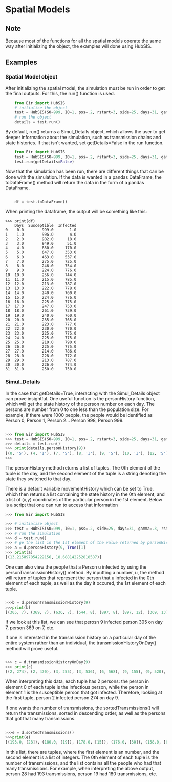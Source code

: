 # Spatial Models

## Note
Because most of the functions for all the spatial models operate the same way after initializing the object, the examples will done using HubSIS. 

## Examples

### Spatial Model object
After initializing the spatial model, the simulation must be run in order to get the final outputs. For this, the run() function is used.

```python
    from Eir import HubSIS
    # initialize the object
    test = HubSIS(S0=999, I0=1, pss=.2, rstart=3, side=25, days=31, gamma=.3)
    # run the object
    details = test.run()
```

By default, run() returns a Simul_Details object, which allows the user to get deeper information about the simulation, such as transmission chains and state histories. If that isn't wanted, set getDetails=False in the run function.

```python
    from Eir import HubSIS
    test = HubSIS(S0=999, I0=1, pss=.2, rstart=3, side=25, days=31, gamma=.3)
    test.run(getDetails=False)
```

Now that the simulation has been run, there are different things that can be done with the simulation. If the data is wanted in a pandas DataFrame, the toDataFrame() method will return the data in the form of a pandas DataFrame.

```python 

    df = test.toDataFrame()
```

When printing the dataframe, the output will be something like this:

```shell
>>> print(df)
    Days  Susceptible  Infected
0    0.0        999.0       1.0
1    1.0        996.0       4.0
2    2.0        982.0      18.0
3    3.0        949.0      51.0
4    4.0        830.0     170.0
5    5.0        647.0     353.0
6    6.0        463.0     537.0
7    7.0        275.0     725.0
8    8.0        246.0     754.0
9    9.0        224.0     776.0
10  10.0        256.0     744.0
11  11.0        215.0     785.0
12  12.0        213.0     787.0
13  13.0        222.0     778.0
14  14.0        240.0     760.0
15  15.0        224.0     776.0
16  16.0        225.0     775.0
17  17.0        247.0     753.0
18  18.0        261.0     739.0
19  19.0        240.0     760.0
20  20.0        235.0     765.0
21  21.0        223.0     777.0
22  22.0        230.0     770.0
23  23.0        225.0     775.0
24  24.0        225.0     775.0
25  25.0        210.0     790.0
26  26.0        225.0     775.0
27  27.0        214.0     786.0
28  28.0        228.0     772.0
29  29.0        213.0     787.0
30  30.0        226.0     774.0
31  31.0        250.0     750.0

```

### Simul_Details

In the case that getDetails=True, interacting with the Simul_Details object can prove insightful. One useful function is the personHistory function, which will get the state history of the person number on each day. The persons are number from 0 to one less than the population size. For example, if there were 1000 people, the people would be identified as Person 0, Person 1, Person 2... Person 998, Person 999. 

```python

>>> from Eir import HubSIS
>>> test = HubSIS(S0=999, I0=1, pss=.2, rstart=3, side=25, days=31, gamma=.3)
>>> details = test.run()
>>> print(details.personHistory(9))
[(0, 'S'), (4, 'I'), (7, 'S'), (8, 'I'), (9, 'S'), (10, 'I'), (12, 'S'), (13, 'I'), (18, 'S'), (19, 'I'), (21, 'S'), (22, 'I'), (23, 'S'), (24, 'I'), (25, 'S'), (26, 'I'), (27, 'S'), (28, 'I'), (29, 'S'), (30, 'I'), (31, 'S')]
>>> 

```
The personHistory method returns a list of tuples. The 0th element of the tuple is the day, and the second element of the tuple is a string denoting the state they switched to that day. 

There is a default variable movementHistory which can be set to True, which then returns a list containing the state history in the 0th element, and a list of (x,y) coordinates of the particular person in the 1st element. Below is a script that one can run to access that information

```python
>>> from Eir import HubSIS

>>> # initialize object
>>> test = HubSIS(S0=999, I0=1, pss=.2, side=25, days=31, gamma=.3, rstart=3)
>>> # run the simulation
>>> d = test.run()
>>> # ge the list in the 1st element of the value returned by personHistory
>>> a = d.personHistory(9, True)[1]
>>> print(a)
[(13.215897854222156, 18.688142252818587)]
```

One can also view the people that a Person u infected by using the personTransmissionHistory() method. By inputting a number, u, the method will return of tuples that represent the person that u infected in the 0th element of each tuple, as well as the day it occured, the 1st element of each tuple.

```python 

>>>b = d.personTransmissionHistory(9)
>>>print(b)
[(305, 7), (369, 7), (636, 7), (544, 8), (897, 8), (897, 12), (369, 13), (636, 15), (897, 15), (82, 16), (224, 16), (169, 17), (11, 18), (408, 19), (564, 22), (224, 24), (95, 26), (601, 27), (636, 27), (957, 27), (95, 28), (601, 29), (957, 30)]
```
If we look at this list, we can see that perosn 9 infected person 305 on day 7, person 369 on 7, etc.

If one is interested in the transmission history on a particular day of the entire system rather than an individual, the transmissionHistoryOnDay() method will prove useful. 

```python

>>> c = d.transmissionHistoryOnDay(9)
>>> print(c)
[(2, 274), (2, 470), (3, 255), (3, 536), (6, 568), (9, 155), (9, 520), (9, 528), (9, 535), (9, 588), (9, 648), (9, 997), (10, 194), (10, 260), (10, 943), (11, 347), (11, 421), (11, 644), (11, 650), (11, 985), (13, 387), (14, 1), (16, 267), (16, 298), (16, 610), (16, 899), (17, 8), (17, 174), (17, 186), (17, 191), (17, 195), (17, 512), (17, 530), (17, 573), (17, 661), (17, 729), (17, 861), (19, 557), (19, 915), (21, 958), (21, 983), (22, 643), (22, 698), (23, 18), (23, 60), (23, 83), (23, 137), (23, 673), (24, 342), (24, 442), (24, 612), (24, 718), (24, 773), (24, 809), (24, 816), (24, 857), (24, 863), (25, 7), (25, 140), (25, 345), (26, 203), (26, 844), (27, 821), (28, 89), (28, 178), (28, 538), (28, 575), (30, 497), (30, 609), (31, 111), (31, 166), (31, 376), (31, 814), (33, 653), (33, 741), (35, 756), (35, 895), (36, 426), (36, 508), (37, 122), (37, 128), (37, 169), (37, 196), (37, 304), (37, 965), (38, 364), (38, 772), (39, 822), (39, 930), (40, 201), (40, 606), (40, 611), (40, 807), (40, 840), (40, 992), (41, 386), (41, 790), (42, 443), (42, 923), (43, 391), (44, 129), (44, 764), (49, 542), (50, 56), (50, 124), (50, 135), (50, 216), (50, 268), (50, 486), (50, 724), (50, 738), (52, 71), (52, 305), (52, 554), (54, 45), (54, 357), (54, 371), (54, 377), (54, 655), (54, 910), (55, 394), (58, 626), (58, 675), (58, 734), (58, 869), (62, 330), (62, 980), (66, 205), (66, 973), (68, 412), (68, 441), (70, 549), (72, 107), (72, 296), (72, 502), (72, 815), (72, 927), (73, 988), (74, 663), (77, 707), (80, 34), (80, 113), (80, 900), (81, 161), (81, 189), (88, 0), (90, 665), (90, 744), (92, 158), (92, 995), (93, 117), (93, 192), (93, 352), (93, 550), (93, 692), (93, 702), (95, 320), (96, 258), (100, 200), (100, 471), (100, 926), (108, 289), (108, 479), (112, 901), (118, 168), (118, 343), (118, 960), (119, 338), (119, 545), (131, 299), (133, 327), (136, 546), (143, 847), (144, 605), (144, 703), (146, 220), (147, 736), (152, 820), (154, 595), (160, 4), (162, 722), (173, 465), (177, 395), (177, 630), (179, 921), (180, 358), (202, 775), (206, 831), (210, 416), (210, 419), (211, 526), (222, 404), (224, 491), (225, 244), (228, 614), (229, 642), (237, 681), (240, 427), (246, 506), (249, 931), (265, 689), (270, 451), (281, 667), (282, 253), (292, 105), (292, 577), (324, 582), (331, 523), (399, 695), (462, 193), (507, 714), (566, 308), (651, 151)]
```

When interpreting this data, each tuple has 2 persons: the person in element 0 of each tuple is the infectious person, while the person in element 1 is the susceptible person that got infected. Therefore, looking at the first tuple, person 2 infected person 274 on day 9.

If one wants the number of transmissions, the sortedTransmissions() will return the transmissions, sorted in descending order, as well as the persons that got that many transmissions.

```python

>>>e = d.sortedTransmissions()
>>>print(e)
[(193.0, [28]), (180.0, [19]), (178.0, [15]), (176.0, [30]), (158.0, [65]), (154.0, [41]), (152.0, [6, 58]), (136.0, [43]), (129.0, [79]), (116.0, [56]), (103.0, [158]), (100.0, [53, 70]), (95.0, [69]), (94.0, [39]), (86.0, [102, 127]), (81.0, [109]), (77.0, [61]), (76.0, [131]), (67.0, [90]), (66.0, [148]), (57.0, [145]), (55.0, [83]), (53.0, [71]), (50.0, [17]), (49.0, [163]), (48.0, [27]), (47.0, [184, 185]), (46.0, [40, 161]), (45.0, [48]), (44.0, [8, 129, 142]), (43.0, [218]), (42.0, [0, 1]), (41.0, [110, 169]), (40.0, [7, 18]), (39.0, [2]), (38.0, [13]), (37.0, [3, 187]), (36.0, [16]), (35.0, [162]), (34.0, [10, 202]), (33.0, [20]), (32.0, [95]), (31.0, [29, 101]), (30.0, [11, 25, 213]), (29.0, [9, 23, 166]), (28.0, [103, 155, 172]), (27.0, [52]), (26.0, [4]), (25.0, [80, 87]), (24.0, [59, 159]), (23.0, [5, 32, 55, 126]), (22.0, [34, 188, 211, 251, 296]), (21.0, [21, 66, 96, 100, 235]), (20.0, [31, 37, 51, 147, 234]), (19.0, [36, 46, 119, 186, 203]), (18.0, [26, 47, 50, 60, 72, 82]), (17.0, [63, 84, 86, 89, 111, 264, 299]), (16.0, [12, 14, 22, 42, 45, 74, 106, 201, 317, 436]), (15.0, [49, 73, 75, 122, 140, 284, 314, 607]), (14.0, [62, 64, 85, 250, 339]), (13.0, [76, 91, 123, 133, 365]), (12.0, [38, 67, 77, 99, 116, 236, 287, 355, 721, 964]), (11.0, [35, 78, 107, 136, 154, 200, 239, 276, 305, 361]), (10.0, [54, 68, 94, 97, 112, 115, 121, 138, 167, 171, 196, 999]), (9.0, [57, 92, 104, 149, 156, 206, 219, 246, 315, 864]), (8.0, [88, 125, 130, 151, 152, 194, 277, 301, 348, 354, 378, 572]), (7.0, [24, 81, 93, 98, 117, 124, 128, 139, 141, 227, 295, 446]), (6.0, [113, 134, 137, 192, 238, 268, 379, 421, 430, 640, 658, 715, 811]), (5.0, [44, 191, 247, 254, 313, 328, 334, 343, 395, 404, 522, 605, 678, 966]), (4.0, [153, 157, 164, 165, 175, 181, 182, 190, 198, 199, 208, 220, 223, 245, 252, 258, 288, 345, 359, 370, 384, 429, 454, 488, 489, 490, 610, 871]), (3.0, [33, 105, 108, 135, 143, 144, 150, 168, 173, 176, 177, 180, 195, 226, 232, 265, 304, 306, 332, 337, 352, 362, 371, 381, 385, 387, 390, 394, 464, 483, 517, 533, 534, 697, 837, 939, 954]), (2.0, [118, 132, 178, 179, 183, 204, 207, 209, 210, 212, 224, 230, 237, 241, 242, 274, 278, 297, 318, 319, 325, 327, 335, 342, 363, 366, 374, 402, 411, 412, 413, 449, 450, 452, 461, 479, 492, 495, 501, 512, 514, 540, 547, 571, 582, 598, 600, 602, 604, 616, 619, 686, 691, 718, 809, 823, 835, 838, 842, 899, 916, 946]), (1.0, [114, 160, 189, 205, 222, 225, 231, 233, 240, 243, 244, 253, 256, 257, 259, 260, 263, 267, 271, 280, 281, 282, 285, 286, 290, 298, 308, 309, 311, 322, 329, 346, 347, 349, 351, 353, 373, 388, 391, 393, 409, 418, 420, 426, 428, 431, 432, 440, 447, 451, 455, 475, 476, 477, 482, 485, 493, 498, 500, 504, 511, 515, 519, 548, 554, 559, 562, 564, 568, 570, 576, 577, 581, 583, 584, 587, 593, 603, 629, 630, 643, 655, 662, 664, 675, 676, 684, 696, 704, 705, 710, 728, 754, 804, 819, 865, 880, 891, 913, 925, 931, 958, 961, 968]), (0.0, [120, 146, 170, 174, 193, 197, 214, 215, 216, 217, 221, 228, 229, 248, 249, 255, 261, 262, 266, 269, 270, 272, 273, 275, 279, 283, 289, 291, 292, 293, 294, 300, 302, 303, 307, 310, 312, 316, 320, 321, 323, 324, 326, 330, 331, 333, 336, 338, 340, 341, 344, 350, 356, 357, 358, 360, 364, 367, 368, 369, 372, 375, 376, 377, 380, 382, 383, 386, 389, 392, 396, 397, 398, 399, 400, 401, 403, 405, 406, 407, 408, 410, 414, 415, 416, 417, 419, 422, 423, 424, 425, 427, 433, 434, 435, 437, 438, 439, 441, 442, 443, 444, 445, 448, 453, 456, 457, 458, 459, 460, 462, 463, 465, 466, 467, 468, 469, 470, 471, 472, 473, 474, 478, 480, 481, 484, 486, 487, 491, 494, 496, 497, 499, 502, 503, 505, 506, 507, 508, 509, 510, 513, 516, 518, 520, 521, 523, 524, 525, 526, 527, 528, 529, 530, 531, 532, 535, 536, 537, 538, 539, 541, 542, 543, 544, 545, 546, 549, 550, 551, 552, 553, 555, 556, 557, 558, 560, 561, 563, 565, 566, 567, 569, 573, 574, 575, 578, 579, 580, 585, 586, 588, 589, 590, 591, 592, 594, 595, 596, 597, 599, 601, 606, 608, 609, 611, 612, 613, 614, 615, 617, 618, 620, 621, 622, 623, 624, 625, 626, 627, 628, 631, 632, 633, 634, 635, 636, 637, 638, 639, 641, 642, 644, 645, 646, 647, 648, 649, 650, 651, 652, 653, 654, 656, 657, 659, 660, 661, 663, 665, 666, 667, 668, 669, 670, 671, 672, 673, 674, 677, 679, 680, 681, 682, 683, 685, 687, 688, 689, 690, 692, 693, 694, 695, 698, 699, 700, 701, 702, 703, 706, 707, 708, 709, 711, 712, 713, 714, 716, 717, 719, 720, 722, 723, 724, 725, 726, 727, 729, 730, 731, 732, 733, 734, 735, 736, 737, 738, 739, 740, 741, 742, 743, 744, 745, 746, 747, 748, 749, 750, 751, 752, 753, 755, 756, 757, 758, 759, 760, 761, 762, 763, 764, 765, 766, 767, 768, 769, 770, 771, 772, 773, 774, 775, 776, 777, 778, 779, 780, 781, 782, 783, 784, 785, 786, 787, 788, 789, 790, 791, 792, 793, 794, 795, 796, 797, 798, 799, 800, 801, 802, 803, 805, 806, 807, 808, 810, 812, 813, 814, 815, 816, 817, 818, 820, 821, 822, 824, 825, 826, 827, 828, 829, 830, 831, 832, 833, 834, 836, 839, 840, 841, 843, 844, 845, 846, 847, 848, 849, 850, 851, 852, 853, 854, 855, 856, 857, 858, 859, 860, 861, 862, 863, 866, 867, 868, 869, 870, 872, 873, 874, 875, 876, 877, 878, 879, 881, 882, 883, 884, 885, 886, 887, 888, 889, 890, 892, 893, 894, 895, 896, 897, 898, 900, 901, 902, 903, 904, 905, 906, 907, 908, 909, 910, 911, 912, 914, 915, 917, 918, 919, 920, 921, 922, 923, 924, 926, 927, 928, 929, 930, 932, 933, 934, 935, 936, 937, 938, 940, 941, 942, 943, 944, 945, 947, 948, 949, 950, 951, 952, 953, 955, 956, 957, 959, 960, 962, 963, 965, 967, 969, 970, 971, 972, 973, 974, 975, 976, 977, 978, 979, 980, 981, 982, 983, 984, 985, 986, 987, 988, 989, 990, 991, 992, 993, 994, 995, 996, 997, 998])]

```
In this list, there are tuples, where the first element is an number, and the second element is a list of integers. The 0th element of each tuple is the number of transmissions, and the list contains all the people who had that many transmissions. For example, when interpreting the above output, person 28 had 193 transmissions, person 19 had 180 transmissions, etc.
